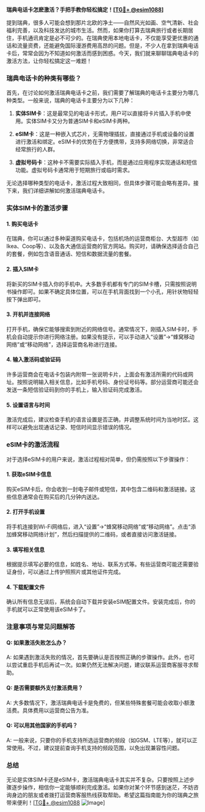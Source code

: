**瑞典电话卡怎麽激活？手把手教你轻松搞定！[[TG💪+ @esim1088](https://t.me/s/esim1088)]**

提到瑞典，很多人可能会想到那片北欧的净土——自然风光如画、空气清新、社会福利完善，以及科技发达的城市生活。然而，如果你打算去瑞典旅行或者长期居住，手机通讯肯定是必不可少的。在瑞典使用本地电话卡，不仅能享受更优惠的通话和流量资费，还能避免国际漫游费用高昂的问题。但是，不少人在拿到瑞典电话卡后，常常会因为不知道如何激活而感到困惑。今天，我们就来聊聊瑞典电话卡的激活方法，让你轻松搞定这一难题！

### 瑞典电话卡的种类有哪些？

首先，在讨论如何激活瑞典电话卡之前，我们需要了解瑞典的电话卡主要分为哪几种类型。一般来说，瑞典的电话卡主要分为以下几种：

1. **实体SIM卡**：这是最常见的电话卡形式，用户可以直接将卡片插入手机中使用。实体SIM卡又分为普通SIM卡和eSIM卡两种。
   
2. **eSIM卡**：这是一种嵌入式芯片，无需物理插拔，直接通过手机或设备的设置进行激活和绑定。eSIM卡的优势在于方便携带，支持多网络切换，非常适合经常旅行的人群。

3. **虚拟号码卡**：这种卡不需要实际插入手机，而是通过应用程序实现通话和短信功能。虚拟号码卡通常用于短期旅行或临时需求。

无论选择哪种类型的电话卡，激活过程大致相同，但具体步骤可能会略有差异。接下来，我们详细讲解如何激活瑞典电话卡。

### 实体SIM卡的激活步骤

#### 1. 购买电话卡
在瑞典，你可以通过多种渠道购买电话卡，包括机场的运营商柜台、大型超市（如Ikea、Coop等）、以及各大通信运营商的官方网站。购买时，请确保选择适合自己的套餐，例如包含语音通话、短信和数据流量的套餐。

#### 2. 插入SIM卡
将新买的SIM卡插入你的手机中。大多数手机都有专门的SIM卡槽，只需按照说明书操作即可。如果不确定具体位置，可以在手机背面找到一个小孔，用针状物轻轻按下弹出即可。

#### 3. 开机并连接网络
打开手机，确保它能够搜索到附近的网络信号。通常情况下，刚插入SIM卡时，手机会自动提示你进行网络注册。如果没有提示，可以手动进入“设置”→“蜂窝移动网络”或“移动网络”，选择运营商名称进行连接。

#### 4. 输入激活码或验证码
许多运营商会在电话卡包装内附带一张说明卡片，上面会有激活所需的代码或网址。按照说明输入相关信息，比如手机号码、身份证号码等。部分运营商可能还会发送一条短信验证码到你的手机上，输入验证码完成激活。

#### 5. 设置语言与时间
激活完成后，建议检查手机的语言设置是否正确，并调整系统时间为当地时区。这样可以避免出现通话记录、短信时间显示错误的情况。

### eSIM卡的激活流程

对于选择eSIM卡的用户来说，激活过程相对简单，但仍需按照以下步骤操作：

#### 1. 获取eSIM卡信息
购买eSIM卡后，你会收到一封电子邮件或短信，其中包含二维码和激活链接。这些信息通常会在购买后的几分钟内送达。

#### 2. 打开手机设置
将手机连接到Wi-Fi网络后，进入“设置”→“蜂窝移动网络”或“移动网络”。点击“添加蜂窝移动网络计划”，然后扫描提供的二维码，或者直接访问激活链接。

#### 3. 填写相关信息
根据提示填写必要的信息，如姓名、地址、联系方式等。有些运营商可能还需要验证身份，可以通过上传护照照片或其他证件完成。

#### 4. 下载配置文件
确认所有信息无误后，系统会自动下载并安装eSIM配置文件。安装完成后，你的手机就可以正常使用该eSIM卡了。

### 注意事项与常见问题解答

#### Q: 如果激活失败怎么办？
A: 如果遇到激活失败的情况，首先要确认是否按照正确的步骤操作。此外，也可以尝试重启手机后再试一次。如果仍然无法解决问题，建议联系运营商客服寻求帮助。

#### Q: 是否需要额外支付激活费用？
A: 大多数情况下，激活瑞典电话卡是免费的，但某些特殊套餐可能会收取小额激活费。具体费用以运营商公告为准。

#### Q: 可以用其他国家的手机吗？
A: 一般来说，只要你的手机支持所选运营商的频段（如GSM、LTE等），就可以正常使用。不过，建议提前查询手机支持的频段范围，以免出现兼容性问题。

### 总结

无论是实体SIM卡还是eSIM卡，激活瑞典电话卡其实并不复杂。只要按照上述步骤逐步操作，相信你一定能够顺利完成激活。如果你对某个环节感到迷茫，不妨咨询身边的朋友或者拨打运营商客服热线获取帮助。希望这篇指南能为你的瑞典之旅带来便利！[[TG💪+ @esim1088](https://t.me/s/esim1088) ![Image](https://i.postimg.cc/4NQfJmqS/Snipaste-2025-05-13-00-14-12.png)]